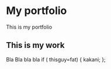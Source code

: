 # My portfolio
This is my portfolio

## This is my work
Bla
Bla bla bla
if ( thisguy=fat) {
    kakani;
};
